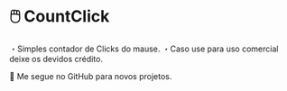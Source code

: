 # 🖱️ CountClick

・Simples contador de Clicks do mause.
・Caso use para uso comercial deixe os devidos crédito.

🙂 Me segue no GitHub para novos projetos.
